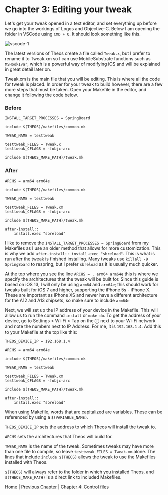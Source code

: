# Chapter 3: Editing your tweak

Let's get your tweak opened in a text editor, and set everything up before we go into the workings of Logos and Objective-C. Below I am opening the folder in VSCode using ```CMD + O```. It should look something like this.

![vscode-1](https://github.com/MTACS/TweakGuide/blob/master/images/vscode-1.png)

The latest versions of Theos create a file called ```Tweak.x```, but I prefer to rename it to Tweak.xm so I can use MobileSubstrate functions such as ```MSHookIvar```, which is a powerful way of modifying iOS and will be explained in great detail later on. 

Tweak.xm is the main file that you will be editing. This is where all the code for tweak is placed. In order for your tweak to build however, there are a few more steps that must be taken. Open your Makefile in the editor, and change it following the code below.

### Before

```
INSTALL_TARGET_PROCESSES = SpringBoard

include $(THEOS)/makefiles/common.mk

TWEAK_NAME = testtweak

testtweak_FILES = Tweak.x
testtweak_CFLAGS = -fobjc-arc

include $(THEOS_MAKE_PATH)/tweak.mk
```

### After

```
ARCHS = arm64 arm64e

include $(THEOS)/makefiles/common.mk

TWEAK_NAME = testtweak

testtweak_FILES = Tweak.xm
testtweak_CFLAGS = -fobjc-arc

include $(THEOS_MAKE_PATH)/tweak.mk

after-install::
	install.exec "sbreload"
```

I like to remove the ```INSTALL_TARGET_PROCESSES = SpringBoard``` from my Makefiles as I use an older method that allows for more customization. This is why we add ```after-install::
	install.exec "sbreload"```. This is what is run after the tweak is finished installing. Many tweaks use ```killall -9 SpringBoard``` to respring, but I prefer ```sbreload``` as it is usually much quicker.
	
At the top where you see the line ```ARCHS = , arm64 arm64e``` this is where we specify the architectures that the tweak will be built for. Since this guide is based on iOS 13, I will only be using ```arm64``` and ```arm64e```; this should work for tweaks built for iOS 7 and higher, supporting the iPhone 5s - iPhone X. These are important as iPhone XS and newer have a different architecture for the A12 and A13 chipsets, so make sure to include ```arm64e```

Next, we will set up the IP address of your device in the Makefile. This will allow us to run the command ```install``` or ```make do```. To get the address of your device, go to Settings > Wi-Fi > Tap on the ⓘ next to your Wi-Fi network and note the numbers next to IP Address. For me, it is ```192.168.1.4```. Add this to your Makefile at the top like this: 

```
THEOS_DEVICE_IP = 192.168.1.4

ARCHS = arm64 arm64e

include $(THEOS)/makefiles/common.mk

TWEAK_NAME = testtweak

testtweak_FILES = Tweak.xm
testtweak_CFLAGS = -fobjc-arc

include $(THEOS_MAKE_PATH)/tweak.mk

after-install::
	install.exec "sbreload"
```

When using Makefile, words that are capitalized are variables. These can be referenced by using a ```$(VARIABLE_NAME)```. 

```THEOS_DEVICE_IP``` sets the address to which Theos will install the tweak to.

```ARCHS``` sets the architectures that Theos will build for.

```TWEAK_NAME``` is the name of the tweak. Sometimes tweaks may have more than one file to compile, so leave ```testtweak_FILES = Tweak.xm``` alone. The lines that include ```include $(THEOS)``` allows the tweak to use the Makefiles installed with Theos. 

```$(THEOS)``` will always refer to the folder in which you installed Theos, and ```$(THEOS_MAKE_PATH)``` is a direct link to included Makefiles.

[Home](https://github.com/MTACS/TweakGuide/blob/master/README.md) | [Previous Chapter](https://github.com/MTACS/TweakGuide/blob/master/chapters/2.md) | [Chapter 4: Control files](https://github.com/MTACS/TweakGuide/blob/master/chapters/4.md)
